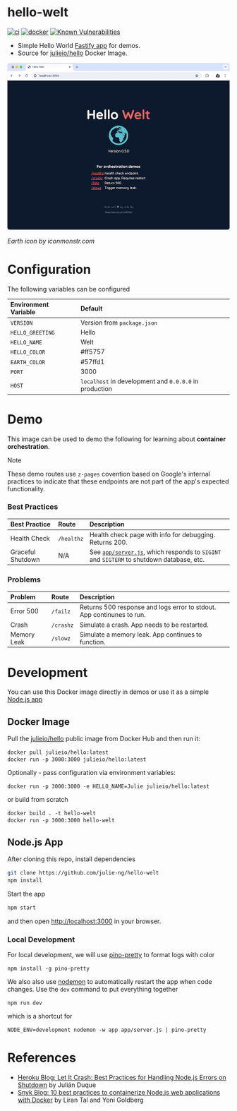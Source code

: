 # hello-welt

[![ci](https://github.com/julie-ng/hello-welt/actions/workflows/ci.yaml/badge.svg)](https://github.com/julie-ng/hello-welt/actions/workflows/ci.yaml) 
[![docker](https://github.com/julie-ng/hello-welt/actions/workflows/docker.yaml/badge.svg)](https://github.com/julie-ng/hello-welt/actions/workflows/docker.yaml)
[![Known Vulnerabilities](https://snyk.io/test/github/julie-ng/hello-welt/badge.svg)](https://snyk.io/test/github/julie-ng/hello-welt)

- Simple Hello World [Fastify app](https://www.fastify.io/) for demos. 
- Source for [julieio/hello](https://hub.docker.com/repository/docker/julieio/hello) Docker Image.

<img src="./preview.png" alt="Hello Welt Preview" width="600">

_Earth icon by iconmonstr.com_

# Configuration

The following variables can be configured

| Environment Variable | Default |
|:--|:--|
| `VERSION` | Version from `package.json` |
| `HELLO_GREETING` | Hello |
| `HELLO_NAME` | Welt |
| `HELLO_COLOR` | #ff5757 |
| `EARTH_COLOR` | #57ffd1 |
| `PORT` | 3000 |
| `HOST` | `localhost` in development and `0.0.0.0` in production |

# Demo

This image can be used to demo the following for learning about **container orchestration**.

> [!NOTE]
> These demo routes use `z-pages` covention based on Google's internal practices to indicate that these endpoints are not part of the app's expected functionality.

### Best Practices

| Best Practice | Route | Description |
|:--|:--|:--|
| Health Check | `/healthz` | Health check page with info for debugging. Returns 200. |
| Graceful Shutdown | N/A | See [`app/server.js`](./app/server.js), which responds to `SIGINT` and `SIGTERM` to shutdown database, etc. |


### Problems

| Problem | Route | Description |
|:--|:--|:--|
| Error 500 | `/failz` | Returns 500 response and logs error to stdout. App continunes to run. |
| Crash | `/crashz` | Simulate a crash. App needs to be restarted. |
| Memory Leak | `/slowz` | Simulate a memory leak. App continues to function. |


# Development

You can use this Docker image directly in demos or use it as a simple [Node.js app](#nodejs-app)

## Docker Image

Pull the [julieio/hello](https://hub.docker.com/repository/docker/julieio/hello) public image from Docker Hub and then run it:

```
docker pull julieio/hello:latest
docker run -p 3000:3000 julieio/hello:latest
```

Optionally - pass configuration via environment variables:

```
docker run -p 3000:3000 -e HELLO_NAME=Julie julieio/hello:latest
```

or build from scratch

```
docker build . -t hello-welt
docker run -p 3000:3000 hello-welt
```

## Node.js App

After cloning this repo, install dependencies 

```bash
git clone https://github.com/julie-ng/hello-welt
npm install
```

Start the app

```bash
npm start
```

and then open [http://localhost:3000](http://localhost:3000) in your browser.

### Local Development

For local development, we will use [pino-pretty](https://github.com/pinojs/pino-pretty) to format logs with color

```
npm install -g pino-pretty
```

We also also use [nodemon](https://nodemon.io/) to automatically restart the app when code changes. Use the `dev` command to put everything together

```
npm run dev
```

which is a shortcut for

```
NODE_ENV=development nodemon -w app app/server.js | pino-pretty
```

# References

- [Heroku Blog: Let It Crash: Best Practices for Handling Node.js Errors on Shutdown](https://blog.heroku.com/best-practices-nodejs-errors) by Julián Duque
- [Snyk Blog: 10 best practices to containerize Node.js web applications with Docker](https://snyk.io/blog/10-best-practices-to-containerize-nodejs-web-applications-with-docker/) by 
Liran Tal and Yoni Goldberg